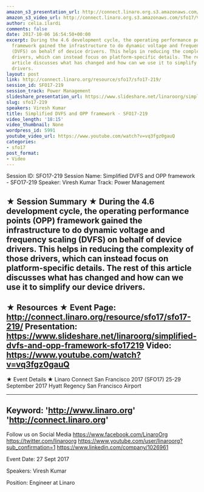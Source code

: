 ```yaml
---
amazon_s3_presentation_url: http://connect.linaro.org.s3.amazonaws.com/sfo17/Presentations/SFO17-219%20Simplified%20DVFS%20and%20OPP%20framework.pdf
amazon_s3_video_url: http://connect.linaro.org.s3.amazonaws.com/sfo17/Videos/SFO17-219%20Simplified%20DVFS%20and%20OPP%20framework.mp4
author: celia.ilardi
comments: false
date: 2017-10-06 16:54:50+00:00
excerpt: During the 4.6 development cycle, the operating performance points (OPP)
  framework gained the infrastructure to do dynamic voltage and frequency scaling
  (DVFS) on behalf of device drivers. This helps in reducing the complexity of those
  drivers, which can instead focus on platform-specific details. The rest of this
  article discusses what has changed and how can we use it to simplify our device
  drivers.
layout: post
link: http://connect.linaro.org/resource/sfo17/sfo17-219/
session_id: SFO17-219
session_track: Power Management
slideshare_presentation_url: https://www.slideshare.net/linaroorg/simplified-dvfs-and-opp-framework-sfo17219
slug: sfo17-219
speakers: Viresh Kumar
title: Simplified DVFS and OPP framework - SFO17-219
video_length: '18:15'
video_thumbnail: None
wordpress_id: 5991
youtube_video_url: https://www.youtube.com/watch?v=vq3fgz0gauQ
categories:
- sfo17
post_format:
- Video
---
```


Session ID: SFO17-219
Session Name: Simplified DVFS and OPP framework - SFO17-219
Speaker: Viresh Kumar
Track: Power Management


★ Session Summary ★
During the 4.6 development cycle, the operating performance points (OPP) framework gained the infrastructure to do dynamic voltage and frequency scaling (DVFS) on behalf of device drivers. This helps in reducing the complexity of those drivers, which can instead focus on platform-specific details. The rest of this article discusses what has changed and how can we use it to simplify our device drivers.
---------------------------------------------------
★ Resources ★
Event Page: http://connect.linaro.org/resource/sfo17/sfo17-219/
Presentation: https://www.slideshare.net/linaroorg/simplified-dvfs-and-opp-framework-sfo17219
Video: https://www.youtube.com/watch?v=vq3fgz0gauQ
 ---------------------------------------------------

★ Event Details ★
Linaro Connect San Francisco 2017 (SFO17)
25-29 September 2017
Hyatt Regency San Francisco Airport

---------------------------------------------------
Keyword: 
'http://www.linaro.org'
'http://connect.linaro.org'
---------------------------------------------------
Follow us on Social Media
https://www.facebook.com/LinaroOrg
https://twitter.com/linaroorg
https://www.youtube.com/user/linaroorg?sub_confirmation=1
https://www.linkedin.com/company/1026961

Event Date: 27 Sept 2017

Speakers: Viresh Kumar

Position: Engineer at Linaro
